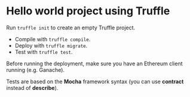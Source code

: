# Hello world project using Truffle

Run ```truffle init``` to create an empty Truffle project.

* Compile with ```truffle compile```.
* Deploy with ```truffle migrate```. 
* Test with ```truffle test```.

Before running the deployment, make sure you have an Ethereum client running (e.g. Ganache).

Tests are based on the **Mocha** framework syntax (you can use **contract** instead of **describe**).


